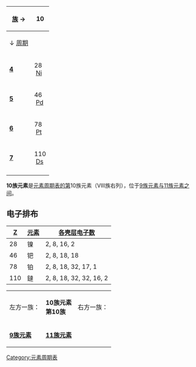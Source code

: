 <table>
<thead>
<tr class="header">
<th><p><a href="../Page/族.md" title="wikilink">族</a> →</p></th>
<th><p>10</p></th>
</tr>
</thead>
<tbody>
<tr class="odd">
<td><p>↓ <a href="../Page/周期.md" title="wikilink">周期</a></p></td>
<td></td>
</tr>
<tr class="even">
<td><p><a href="../Page/第4周期元素.md" title="wikilink"><strong>4</strong></a></p></td>
<td><p>28<br />
 <a href="../Page/镍.md" title="wikilink">Ni</a> </p></td>
</tr>
<tr class="odd">
<td><p><a href="../Page/第5周期元素.md" title="wikilink"><strong>5</strong></a></p></td>
<td><p>46<br />
 <a href="../Page/钯.md" title="wikilink">Pd</a></p></td>
</tr>
<tr class="even">
<td><p><a href="../Page/第6周期元素.md" title="wikilink"><strong>6</strong></a></p></td>
<td><p>78<br />
 <a href="../Page/铂.md" title="wikilink">Pt</a> </p></td>
</tr>
<tr class="odd">
<td><p><a href="../Page/第7周期元素.md" title="wikilink"><strong>7</strong></a></p></td>
<td><p>110<br />
 <a href="../Page/𫟼.md" title="wikilink">Ds</a> </p></td>
</tr>
<tr class="even">
<td></td>
<td></td>
</tr>
</tbody>
</table>

**10族元素**是[元素周期表的第](../Page/元素周期表.md "wikilink")10族元素（VIII族右列），位于[9族元素与](../Page/9族元素.md "wikilink")[11族元素之间](../Page/11族元素.md "wikilink")。

## 电子排布

| [Z](../Page/原子序数.md "wikilink") | [元素](../Page/元素.md "wikilink") | [各壳层电子数](../Page/电子壳层.md "wikilink") |
| ------------------------------- | ------------------------------ | ------------------------------------ |
| 28                              | 镍                              | 2, 8, 16, 2                          |
| 46                              | 钯                              | 2, 8, 18, 18                         |
| 78                              | 铂                              | 2, 8, 18, 32, 17, 1                  |
| 110                             | 鐽                              | 2, 8, 18, 32, 32, 16, 2              |

<center>

<table>
<tbody>
<tr class="odd">
<td><p>左方一族：</p></td>
<td><p><strong>10族元素<br />
第10族</strong></p></td>
<td><p>右方一族：</p></td>
</tr>
<tr class="even">
<td><p><strong><a href="../Page/9族元素.md" title="wikilink">9族元素</a></strong></p></td>
<td><p><strong><a href="../Page/11族元素.md" title="wikilink">11族元素</a></strong></p></td>
<td></td>
</tr>
</tbody>
</table>

</Center>

[Category:元素周期表](https://zh.wikipedia.org/wiki/Category:元素周期表 "wikilink")